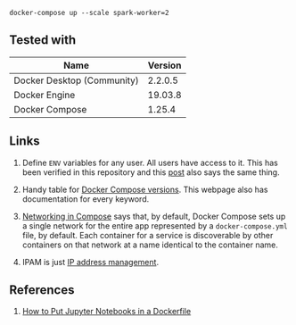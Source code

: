 `docker-compose up --scale spark-worker=2`

## Tested with
| Name                       | Version |
|----------------------------|---------|
| Docker Desktop (Community) | 2.2.0.5 |
| Docker Engine              | 19.03.8 |
| Docker Compose             | 1.25.4  |

## Links
1. Define `ENV` variables for any user. All users have access to it.
This has been verified in this repository and this
[post](https://stackoverflow.com/questions/32574429/dockerfile-create-env-variable-that-a-user-can-see)
also says the same thing.

2. Handy table for [Docker Compose versions](https://docs.docker.com/compose/compose-file/compose-versioning/).
This webpage also has documentation for every keyword.

3. [Networking in Compose](https://docs.docker.com/compose/networking/) says
that, by default, Docker Compose sets up a single network for the entire app
represented by a `docker-compose.yml` file, by default. Each container for a
service is discoverable by other containers on that network at a name identical
to the container name.

4. IPAM is just [IP address management](https://en.wikipedia.org/wiki/IP_address_management).


## References
1. [How to Put Jupyter Notebooks in a Dockerfile](https://u.group/thinking/how-to-put-jupyter-notebooks-in-a-dockerfile/)
